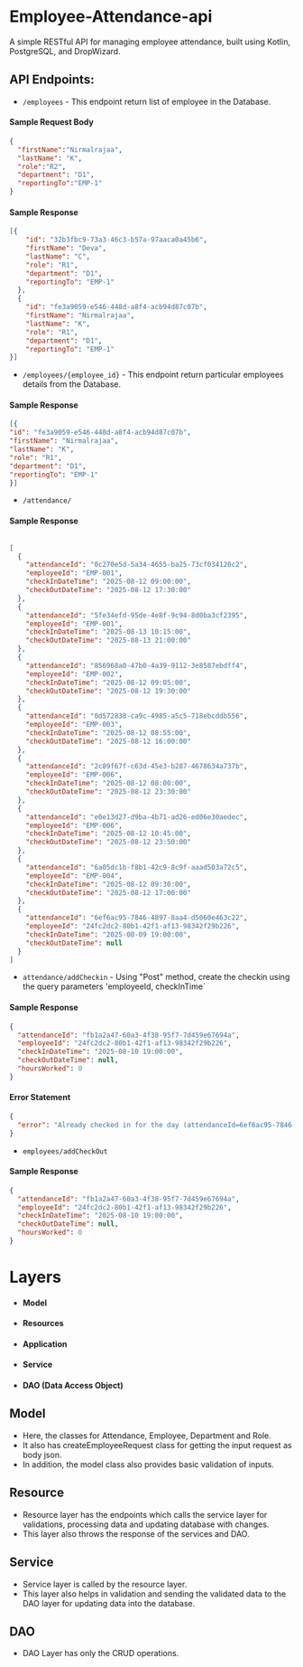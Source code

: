 # Employee-Attendance-api
A simple RESTful API for managing employee attendance, built using Kotlin, PostgreSQL, and DropWizard.

## API Endpoints:

- `/employees` - This endpoint return list of employee in the Database.

#### Sample Request Body

```json
{
  "firstName":"Nirmalrajaa",
  "lastName": "K",
  "role":"R2",
  "department": "D1",
  "reportingTo":"EMP-1"
}
```

#### Sample Response

```json
[{
    "id": "32b3fbc9-73a3-46c3-b57a-97aaca0a45b6",
    "firstName": "Deva",
    "lastName": "C",
    "role": "R1",
    "department": "D1",
    "reportingTo": "EMP-1"
  },
  {
    "id": "fe3a9059-e546-448d-a8f4-acb94d87c07b",
    "firstName": "Nirmalrajaa",
    "lastName": "K",
    "role": "R1",
    "department": "D1",
    "reportingTo": "EMP-1"
}]
```


- `/employees/{employee_id}` - This endpoint return particular employees details from the Database.


#### Sample Response

```json
[{
"id": "fe3a9059-e546-448d-a8f4-acb94d87c07b",
"firstName": "Nirmalrajaa",
"lastName": "K",
"role": "R1",
"department": "D1",
"reportingTo": "EMP-1"
}]
```

- `/attendance/`

#### Sample Response

```json

[
  {
    "attendanceId": "0c270e5d-5a34-4655-ba25-73cf034120c2",
    "employeeId": "EMP-001",
    "checkInDateTime": "2025-08-12 09:00:00",
    "checkOutDateTime": "2025-08-12 17:30:00"
  },
  {
    "attendanceId": "5fe34efd-95de-4e8f-9c94-8d0ba3cf2395",
    "employeeId": "EMP-001",
    "checkInDateTime": "2025-08-13 10:15:00",
    "checkOutDateTime": "2025-08-13 21:00:00"
  },
  {
    "attendanceId": "856968a0-47b0-4a39-9112-3e8587ebdff4",
    "employeeId": "EMP-002",
    "checkInDateTime": "2025-08-12 09:05:00",
    "checkOutDateTime": "2025-08-12 19:30:00"
  },
  {
    "attendanceId": "0d572838-ca9c-4985-a5c5-718ebcddb556",
    "employeeId": "EMP-003",
    "checkInDateTime": "2025-08-12 08:55:00",
    "checkOutDateTime": "2025-08-12 16:00:00"
  },
  {
    "attendanceId": "2c89f67f-c63d-45e3-b287-4678634a737b",
    "employeeId": "EMP-006",
    "checkInDateTime": "2025-08-12 08:00:00",
    "checkOutDateTime": "2025-08-12 23:30:00"
  },
  {
    "attendanceId": "e0e13d27-d9ba-4b71-ad26-ed06e30aedec",
    "employeeId": "EMP-006",
    "checkInDateTime": "2025-08-12 10:45:00",
    "checkOutDateTime": "2025-08-12 23:50:00"
  },
  {
    "attendanceId": "6a05dc1b-f8b1-42c9-8c9f-aaad503a72c5",
    "employeeId": "EMP-004",
    "checkInDateTime": "2025-08-12 09:30:00",
    "checkOutDateTime": "2025-08-12 17:00:00"
  },
  {
    "attendanceId": "6ef6ac95-7846-4897-8aa4-d5060e463c22",
    "employeeId": "24fc2dc2-80b1-42f1-af13-98342f29b226",
    "checkInDateTime": "2025-08-09 19:00:00",
    "checkOutDateTime": null
  }
]
```


- `attendance/addCheckin` - Using "Post" method, create the checkin using the query parameters 'employeeId, checkInTime`

#### Sample Response

```json
{
  "attendanceId": "fb1a2a47-60a3-4f38-95f7-7d459e67694a",
  "employeeId": "24fc2dc2-80b1-42f1-af13-98342f29b226",
  "checkInDateTime": "2025-08-10 19:00:00",
  "checkOutDateTime": null,
  "hoursWorked": 0
}
```
#### Error Statement
```json
{
  "error": "Already checked in for the day (attendanceId=6ef6ac95-7846-4897-8aa4-d5060e463c22)"
}
```

- `employees/addCheckOut`

#### Sample Response

```json
{
  "attendanceId": "fb1a2a47-60a3-4f38-95f7-7d459e67694a",
  "employeeId": "24fc2dc2-80b1-42f1-af13-98342f29b226",
  "checkInDateTime": "2025-08-10 19:00:00",
  "checkOutDateTime": null,
  "hoursWorked": 0
}
```

# Layers

- #### Model
- #### Resources
- #### Application
- #### Service
- #### DAO (Data Access Object)

## Model

- Here, the classes for Attendance, Employee, Department and Role.
- It also has createEmployeeRequest class for getting the input request as body json.
- In addition, the model class also provides basic validation of inputs.

## Resource

- Resource layer has the endpoints which calls the service layer for validations, processing data and updating database with changes.
- This layer also throws the response of the services and DAO.

## Service

- Service layer is called by the resource layer.
- This layer also helps in validation and sending the validated data to the DAO layer for updating data into the database.

## DAO

- DAO Layer has only the CRUD operations.